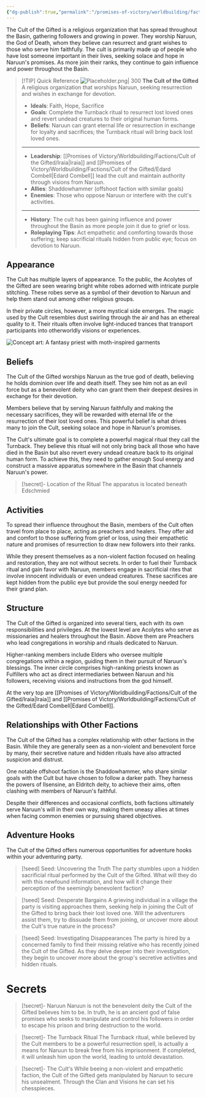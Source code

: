 ```yaml
---
{"dg-publish":true,"permalink":"/promises-of-victory/worldbuilding/factions/cult-of-the-gifted/the-cult-of-the-gifted/","title":"The Cult of the Gifted","noteIcon":"Faction","created":"2023-01-25T02:26:53.897+01:00","updated":"2023-04-02T01:02:57.628+02:00"}
---
```


The Cult of the Gifted is a religious organization that has spread throughout the Basin, gathering followers and growing in power. They worship Naruun, the God of Death, whom they believe can resurrect and grant wishes to those who serve him faithfully. The cult is primarily made up of people who have lost someone important in their lives, seeking solace and hope in Naruun's promises. As more join their ranks, they continue to gain influence and power throughout the Basin.

> [!TIP] Quick Reference
> ![Placeholder.png| 300](/img/user/resources/Pictures/Placeholder.png) 
> **The Cult of the Gifted** 
>  A religious organization that worships Naruun, seeking resurrection and wishes in exchange for devotion.
>- **Ideals**: Faith, Hope, Sacrifice
>- **Goals**: Complete the Turnback ritual to resurrect lost loved ones and revert undead creatures to their original human forms.
>- **Beliefs**: Naruun can grant eternal life or resurrection in exchange for loyalty and sacrifices; the Turnback ritual will bring back lost loved ones.
> ____
>- **Leadership**: [[Promises of Victory/Worldbuilding/Factions/Cult of the Gifted/Iraia\|Iraia]] and [[Promises of Victory/Worldbuilding/Factions/Cult of the Gifted/Edard Combell\|Edard Combell]] lead the cult and maintain authority through visions from Naruun.
>- **Allies**: Shaddowhammer (offshoot faction with similar goals)
>- **Enemies**: Those who oppose Naruun or interfere with the cult's activities.
>____
>-  **History**: The cult has been gaining influence and power throughout the Basin as more people join it due to grief or loss.
>- **Roleplaying Tips**: Act empathetic and comforting towards those suffering; keep sacrificial rituals hidden from public eye; focus on devotion to Naruun.

## Appearance

The Cult has multiple layers of appearance. To the public, the Acolytes of the Gifted are seen wearing bright white robes adorned with intricate purple stitching. These robes serve as a symbol of their devotion to Naruun and help them stand out among other religious groups.

In their private circles, however, a more mystical side emerges. The magic used by the Cult resembles dust swirling through the air and has an ethereal quality to it. Their rituals often involve light-induced trances that transport participants into otherworldly visions or experiences.


![Concept art: A fantasy priest with moth-inspired garments](/img/user/resources/Pictures/Shared_AI_Account_Concept_art_of_fantasy_priest_with_moth_inspi_0e3d639d-590b-4d7a-8cd5-79b3d9fc4928.png)

## Beliefs

The Cult of the Gifted worships Naruun as the true god of death, believing he holds dominion over life and death itself. They see him not as an evil force but as a benevolent deity who can grant them their deepest desires in exchange for their devotion.

Members believe that by serving Naruun faithfully and making the necessary sacrifices, they will be rewarded with eternal life or the resurrection of their lost loved ones. This powerful belief is what drives many to join the Cult, seeking solace and hope in Naruun's promises.

The Cult's ultimate goal is to complete a powerful magical ritual they call the Turnback. They believe this ritual will not only bring back all those who have died in the Basin but also revert every undead creature back to its original human form. To achieve this, they need to gather enough Soul energy and construct a massive apparatus somewhere in the Basin that channels Naruun's power.

>[!secret]- Location of the Ritual
>The apparatus is located beneath Edschmied

## Activities

To spread their influence throughout the Basin, members of the Cult often travel from place to place, acting as preachers and healers. They offer aid and comfort to those suffering from grief or loss, using their empathetic nature and promises of resurrection to draw new followers into their ranks.

While they present themselves as a non-violent faction focused on healing and restoration, they are not without secrets. In order to fuel their Turnback ritual and gain favor with Naruun, members engage in sacrificial rites that involve innocent individuals or even undead creatures. These sacrifices are kept hidden from the public eye but provide the soul energy needed for their grand plan.

## Structure

The Cult of the Gifted is organized into several tiers, each with its own responsibilities and privileges. At the lowest level are Acolytes who serve as missionaries and healers throughout the Basin. Above them are Preachers who lead congregations in worship and rituals dedicated to Naruun.

Higher-ranking members include Elders who oversee multiple congregations within a region, guiding them in their pursuit of Naruun's blessings. The inner circle comprises high-ranking priests known as Fulfillers who act as direct intermediaries between Naruun and his followers, receiving visions and instructions from the god himself.

At the very top are [[Promises of Victory/Worldbuilding/Factions/Cult of the Gifted/Iraia\|Iraia]] and [[Promises of Victory/Worldbuilding/Factions/Cult of the Gifted/Edard Combell\|Edard Combell]].

## Relationships with Other Factions

The Cult of the Gifted has a complex relationship with other factions in the Basin. While they are generally seen as a non-violent and benevolent force by many, their secretive nature and hidden rituals have also attracted suspicion and distrust.

One notable offshoot faction is the Shaddowhammer, who share similar goals with the Cult but have chosen to follow a darker path. They harness the powers of Ilsensine, an Eldritch deity, to achieve their aims, often clashing with members of Naruun's faithful.

Despite their differences and occasional conflicts, both factions ultimately serve Naruun's will in their own way, making them uneasy allies at times when facing common enemies or pursuing shared objectives.

## Adventure Hooks

The Cult of the Gifted offers numerous opportunities for adventure hooks within your adventuring party.

> [!seed] Seed: Uncovering the Truth
> The party stumbles upon a hidden sacrificial ritual performed by the Cult of the Gifted. What will they do with this newfound information, and how will it change their perception of the seemingly benevolent faction?

>[!seed] Seed: Desperate Bargains
> A grieving individual in a village the party is visiting approaches them, seeking help in joining the Cult of the Gifted to bring back their lost loved one. Will the adventurers assist them, try to dissuade them from joining, or uncover more about the Cult's true nature in the process?

> [!seed] Seed: Investigating Disappearances
> The party is hired by a concerned family to find their missing relative who has recently joined the Cult of the Gifted. As they delve deeper into their investigation, they begin to uncover more about the group's secretive activities and hidden rituals.

# Secrets

>[!secret]- Naruun
Naruun is not the benevolent deity the Cult of the Gifted believes him to be. In truth, he is an ancient god of false promises who seeks to manipulate and control his followers in order to escape his prison and bring destruction to the world.

> [!secret]- The Turnback Ritual
The Turnback ritual, while believed by the Cult members to be a powerful resurrection spell, is actually a means for Naruun to break free from his imprisonment. If completed, it will unleash him upon the world, leading to untold devastation.

> [!secret]- The Cult's
While beeing a non-violent and empathetic faction, the Cult of the Gifted gets manipulated by Naruun to secure his unsealment. Through the Clan and Visions he can set his chesspieces.


